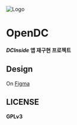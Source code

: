![Logo](https://i.imgur.com/0piSI4V.png)  

# OpenDC

***DCInside* 앱 재구현 프로젝트**

## Design

On [Figma](https://www.figma.com/file/x86Xac75eTmUFBide6t2KM/OpenDC)

## LICENSE

**GPLv3**
